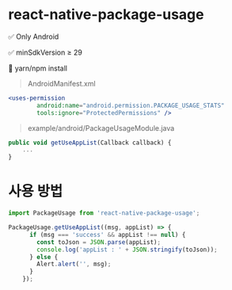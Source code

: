 # react-native-package-usage

✅ Only Android

✅ minSdkVersion ≥ 29

🚫 yarn/npm install

> AndroidManifest.xml
> 

```jsx
<uses-permission
        android:name="android.permission.PACKAGE_USAGE_STATS"
        tools:ignore="ProtectedPermissions" />
```

> example/android/PackageUsageModule.java
> 

```jsx
public void getUseAppList(Callback callback) {
	...
}
```

# 사용 방법

```jsx
import PackageUsage from 'react-native-package-usage';

PackageUsage.getUseAppList((msg, appList) => {
      if (msg === 'success' && appList !== null) {
        const toJson = JSON.parse(appList);
        console.log('appList : ' + JSON.stringify(toJson));
      } else {
        Alert.alert('', msg);
      }
    });
```